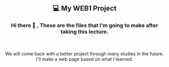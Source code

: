 <div align=center><h2>💻 My WEB1 Project</h2></div>

<div align=center> 
  <h3>Hi there 👋 , These are the files that I'm going to make after taking this lecture.</h3>
  <br> 
  <br> 
  We will come back with a better project through many studies in the future.
  <br>
  I'll make a web page based on what I learned.
